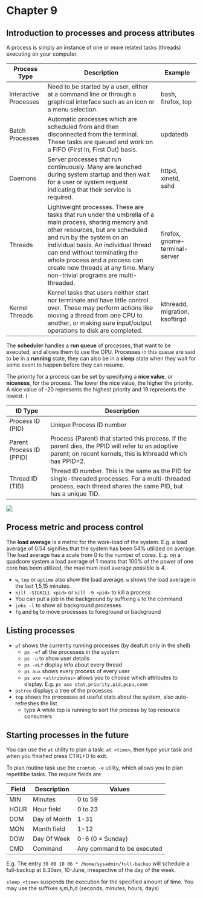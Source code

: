 # Chapter 9
<!-- toc -->
## Introduction to processes and process attributes
A process is simply an instance of one or more related tasks (threads) executing on your computer.

| Process Type | Description | Example |
| --- | --- | --- |
|Interactive Processes | Need to be started by a user, either at a command line or through a graphical interface such as an icon or a menu selection. |	bash, firefox, top |
| Batch Processes | Automatic processes which are scheduled from and then disconnected from the terminal. These tasks are queued and work on a FIFO (First In, First Out) basis. | updatedb |
| Daemons | Server processes that run continuously. Many are launched during system startup and then wait for a user or system request indicating that their service is required. | httpd, xinetd, sshd |
| Threads | Lightweight processes. These are tasks that run under the umbrella of a main process, sharing memory and other resources, but are scheduled and run by the system on an individual basis. An individual thread can end without terminating the whole process and a process can create new threads at any time. Many non-trivial programs are multi-threaded. |	firefox, gnome-terminal-server |
| Kernel Threads | Kernel tasks that users neither start nor terminate and have little control over. These may perform actions like moving a thread from one CPU to another, or making sure input/output operations to disk are completed. | kthreadd, migration, ksoftirqd |

The **scheduler** handles a **run queue** of processes, that want to be executed, and allows them to use the CPU. Processes in this queue are said to be in a **running** state, they can also be in a **sleep** state when they wait for some event to happen before they can resume.

The priority for a process can be set by specifying a **nice value**, or **niceness**, for the process. The lower the nice value, the higher the priority. A nice value of -20 represents the highest priority and 19 represents the lowest. (

| ID Type | Description |
|---|---|
| Process ID (PID) | Unique Process ID number |
| Parent Process ID (PPID) | Process (Parent) that started this process. If the parent dies, the PPID will refer to an adoptive parent; on recent kernels, this is kthreadd which has PPID=2. |
| Thread ID (TID) | Thread ID number. This is the same as the PID for single-threaded processes. For a multi-threaded process, each thread shares the same PID, but has a unique TID. |



![](https://d37djvu3ytnwxt.cloudfront.net/assets/courseware/v1/fbe122ffd13edf336ad978cddb953a7f/asset-v1:LinuxFoundationX+LFS101x+1T2017+type@asset+block/LFS01_ch16_screen07.jpg)

## Process metric and process control
The **load average** is a metric for the work-load of the system. E.g. a load average of 0.54 signifies that the system has been 54% utilized on average.
The load average has a scale from 0 to the number of cores. E.g. on a quadcore system a load average of 1 means that 100% of the power of one core has been utilized, the maximum load average possible is 4.

* `w`, `top` or `uptime` also show the load average. `w` shows the load average in the last 1,5,15 minutes.
* `kill -SIGKILL <pid>` or `kill -9 <pid>` to kill a process
* You can put a job in the background by suffixing `&` to the command 
* `jobs -l` to show all background processes
* `fg` and `bg` to move processes to foreground or background

## Listing processes
* `pf` shows the currently running processes (by deafult only in the shell)
    * `ps -ef` all the processes in the system
    * `ps -u` to show user details
    * `ps -eLf` display info about every thread
    * `ps aux` shows every process of every user
    * `ps axo <attributes>` allows you to choose which attributes to display. E.g. `ps axo stat,priority,pid,pcpu,comm` 
* `pstree` displays a tree of the processes
* `top` shows the processes ad useful stats about the system, also auto-refreshes the list
    * type A while top is running to sort the process by top resource consumers

## Starting processes in the future
You can use the `at` utility to plan a task: `at <time>`, then type your task and when you finished press CTRL+D to exit.

To plan routine task use the `crontab -e` utility, which allows you to plan repetitibe tasks. The require fields are

| Field | Description | Values |
|---|---|---|
|MIN|Minutes|0 to 59|
|HOUR|Hour field|0 to 23|
|DOM|Day of Month|1-31|
|MON|Month field|1-12|
|DOW|Day Of Week|0-6 (0 = Sunday)|
|CMD|Command|Any command to be executed|

E.g. The entry `30 08 10 06 * /home/sysadmin/full-backup` will schedule a full-backup at 8.30am, 10-June, irrespective of the day of the week.

`sleep <time>` suspends the execution for the specified amount of time. You may use the suffixes s,m,h,d (seconds, minutes, hours, days)